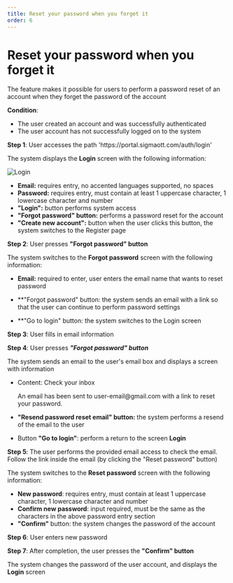 ```yaml
---
title: Reset your password when you forget it
order: 6
---
```


# Reset your password when you forget it

The feature makes it possible for users to perform a password reset of an account when they forget the password of the account

**Condition**:

- The user created an account and was successfully authenticated
- The user account has not successfully logged on to the system

**Step 1**: User accesses the path 'https\://portal.sigmaott.com/auth/login'

The system displays the **Login** screen with the following information:

![Login](/images/streaming-platform/user-management/sign-in-1.png)

- **Email:** requires entry, no accented languages supported, no spaces
- **Password:** requires entry, must contain at least 1 uppercase character, 1 lowercase character and number
- **"Login":** button performs system access
- **"Forgot password" button:** performs a password reset for the account
- **"Create new account":** button when the user clicks this button, the system switches to the Register page

**Step 2**: User presses **"Forgot password" button**

The system switches to the **Forgot password** screen with the following information:

- **Email:** required to enter, user enters the email name that wants to reset password

- \*\*"Forgot password" button: the system sends an email with a link so that the user can continue to perform password settings

- \*\*"Go to login" button: the system switches to the Login screen

**Step 3**: User fills in email information

**Step 4**: User presses _**"Forgot password" button**_

The system sends an email to the user's email box and displays a screen with information

- Content: Check your inbox

  An email has been sent to user-email\@gmail.com with a link to reset your password.

- **"Resend password reset email" button:** the system performs a resend of the email to the user

- Button **"Go to login"**: perform a return to the screen **Login**

**Step 5**: The user performs the provided email access to check the email. Follow the link inside the email (by clicking the "Reset password" button)

The system switches to the **Reset password** screen with the following information:

- **New password**: requires entry, must contain at least 1 uppercase character, 1 lowercase character and number
- **Confirm new password**: input required, must be the same as the characters in the above password entry section
- **"Confirm"** button: the system changes the password of the account

**Step 6**: User enters new password

**Step 7**: After completion, the user presses the **"Confirm" button**

The system changes the password of the user account, and displays the **Login** screen
